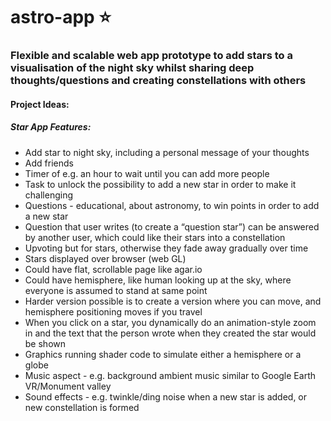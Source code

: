 # astro-app ⭐️
### Flexible and scalable web app prototype to add stars to a visualisation of the night sky whilst sharing deep thoughts/questions and creating constellations with others

#### Project Ideas:
##### Star App Features:
- Add star to night sky, including a personal message of your thoughts
- Add friends
- Timer of e.g. an hour to wait until you can add more people
- Task to unlock the possibility to add a new star in order to make it challenging
- Questions - educational, about astronomy, to win points in order to add a new star
- Question that user writes (to create a “question star”) can be answered by another user, which could like their stars into a constellation
- Upvoting but for stars, otherwise they fade away gradually over time 
- Stars displayed over browser (web GL)
- Could have flat, scrollable page like agar.io
- Could have hemisphere, like human looking up at the sky, where everyone is assumed to stand at same point
- Harder version possible is to create a version where you can move, and hemisphere positioning moves if you travel
- When you click on a star, you dynamically do an animation-style zoom in and the text that the person wrote when they created the star would be shown
- Graphics running shader code to simulate either a hemisphere or a globe
- Music aspect - e.g. background ambient music similar to Google Earth VR/Monument valley
- Sound effects - e.g. twinkle/ding noise when a new star is added, or new constellation is formed

